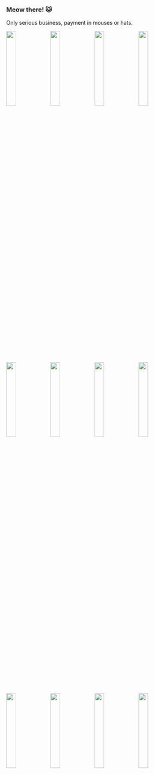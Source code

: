 ### Meow there! 🐱

Only serious business, payment in mouses or hats.
<p>
  <img float="left" width="22.5%" height="auto" src="https://user-images.githubusercontent.com/34602686/87715698-06c48200-c7ae-11ea-86c3-22cafb514acf.jpg" />
  <img width="22.5%" src="https://user-images.githubusercontent.com/34602686/87715819-35425d00-c7ae-11ea-91e6-efd4c280719a.jpg" />
  <img width="22.5%" src="https://user-images.githubusercontent.com/34602686/87716421-21e3c180-c7af-11ea-9bd5-f48ea2dccd8b.jpg" />
  <img width="22.5%" src="https://user-images.githubusercontent.com/34602686/87716438-25774880-c7af-11ea-9490-f43885c469e9.jpg" />
  <img width="22.5%" src="https://user-images.githubusercontent.com/34602686/87716436-25774880-c7af-11ea-8bc8-36bafaec495e.jpg" />
  <img width="22.5%" src="https://user-images.githubusercontent.com/34602686/87716432-24461b80-c7af-11ea-8ea0-03013b1d7221.jpg" />
  <img width="22.5%" src="https://user-images.githubusercontent.com/34602686/87716427-23ad8500-c7af-11ea-990c-189254cc2091.jpg" />
  <img width="22.5%" src="https://user-images.githubusercontent.com/34602686/87716426-23ad8500-c7af-11ea-9390-0bd73a5ecd2d.jpg" />
  <img width="22.5%" src="https://user-images.githubusercontent.com/34602686/87716424-2314ee80-c7af-11ea-9cdc-c7855fc41eb5.jpg" />
  <img width="22.5%" src="https://user-images.githubusercontent.com/34602686/87716423-227c5800-c7af-11ea-9fc8-aa7b2c31448d.jpg" />
  <img width="22.5%" src="https://user-images.githubusercontent.com/34602686/87717681-16919580-c7b1-11ea-8ef6-8cda8e072de3.jpg" />
  <img width="22.5%" src="https://user-images.githubusercontent.com/34602686/87717749-345efa80-c7b1-11ea-8ca0-3998d84c3f22.png" />
</p>
